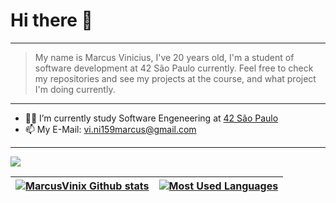 
# Hi there 👋

***

> My name is Marcus Vinicius, I've 20 years old,  I'm a student of software development at 42 São Paulo currently. Feel free to check my repositories and see my projects at the course, and what project I'm doing currently.

***

- :man_astronaut: I’m currently study Software Engeneering at [42 São Paulo](https://www.42sp.org.br/)
- 📫 My E-Mail: vi.ni159marcus@gmail.com  
***
[<img src="https://img.shields.io/badge/linkedin-%230077B5.svg?&style=for-the-badge&logo=linkedin&logoColor=white" />](https://www.linkedin.com/in/marcus-vinicius-3b4987161/)
<!--
**MarcusVinix/MarcusVinix** is a ✨ _special_ ✨ repository because its `README.md` (this file) appears on your GitHub profile.

Here are some ideas to get you started:

- 🔭 I’m currently working on ...
- 👯 I’m looking to collaborate on ...
- 🤔 I’m looking for help with ...
- 💬 Ask me about ...
- 😄 Pronouns: ...
- ⚡ Fun fact: ...
-->

|[![MarcusVinix Github stats](https://github-readme-stats.vercel.app/api?username=MarcusVinix&count_private=true&show_icons=true&hide=contribs,issues&hide_border=true)](https://github.com/MarcusVinix?tab=repositories) | [![Most Used Languages](https://github-readme-stats.vercel.app/api/top-langs/?username=MarcusVinix&layout=compact&hide_border=true)](https://github.com/MarcusVinix?tab=repositories) |
|---|---|

